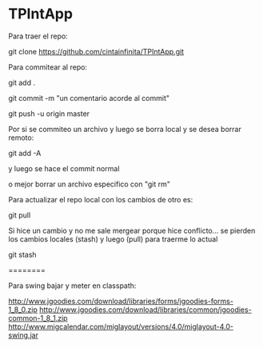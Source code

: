 # TPIntApp

Para traer el repo:

git clone https://github.com/cintainfinita/TPIntApp.git

Para commitear al repo:

git add .

git commit -m "un comentario acorde al commit"

git push -u origin master

Por si se commiteo un archivo y luego se borra local y se desea borrar remoto:

git add -A

y luego se hace el commit normal

o mejor borrar un archivo especifico con "git rm"

Para actualizar el repo local con los cambios de otro es:

git pull

Si hice un cambio y no me sale mergear porque hice conflicto... se pierden los cambios locales (stash) y luego (pull) para traerme lo actual

git stash

========

Para swing bajar y meter en classpath:

http://www.jgoodies.com/download/libraries/forms/jgoodies-forms-1_8_0.zip
http://www.jgoodies.com/download/libraries/common/jgoodies-common-1_8_1.zip
http://www.migcalendar.com/miglayout/versions/4.0/miglayout-4.0-swing.jar
